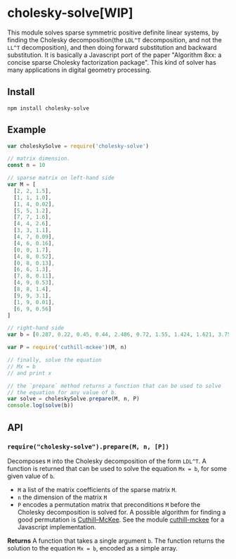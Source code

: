 # cholesky-solve[WIP]

This module solves sparse symmetric positive definite linear systems,
by finding the Cholesky decomposition(the `LDL^T` decomposition, and not
the `LL^T` decomposition), and then doing forward substitution and
backward substitution. It is basically a Javascript port of the paper
"Algorithm 8xx: a concise sparse Cholesky factorization package". This
kind of solver has many applications in digital geometry processing.

## Install

    npm install cholesky-solve

## Example

```javascript
var choleskySolve = require('cholesky-solve')

// matrix dimension.
const n = 10

// sparse matrix on left-hand side
var M = [
  [2, 2, 1.5],
  [1, 1, 1.0],
  [1, 4, 0.02],
  [5, 5, 1.2],
  [7, 7, 1.6],
  [4, 4, 2.6],
  [3, 3, 1.1],
  [4, 7, 0.09],
  [4, 6, 0.16],
  [0, 0, 1.7],
  [4, 8, 0.52],
  [0, 8, 0.13],
  [6, 6, 1.3],
  [7, 8, 0.11],
  [4, 9, 0.53],
  [8, 8, 1.4],
  [9, 9, 3.1],
  [1, 9, 0.01],
  [6, 9, 0.56]
]

// right-hand side
var b = [0.287, 0.22, 0.45, 0.44, 2.486, 0.72, 1.55, 1.424, 1.621, 3.759]

var P = require('cuthill-mckee')(M, n)

// finally, solve the equation
// Mx = b
// and print x

// the `prepare` method returns a function that can be used to solve
// the equation for any value of b.
var solve = choleskySolve.prepare(M, n, P)
console.log(solve(b))
```

## API

### `require("cholesky-solve").prepare(M, n, [P])`

Decomposes `M` into the Cholesky decomposition of the form `LDL^T`. A
function is returned that can be used to solve the equation `Mx = b`,
for some given value of `b`.

* `M` a list of the matrix coefficients of the sparse matrix `M`.
* `n` the dimension of the matrix `M`
* `P` encodes a permutation matrix that preconditions `M` before the Cholesky decomposition is solved for. A possible algorithm for finding a good permutation is
[Cuthill–McKee](https://en.wikipedia.org/wiki/Cuthill%E2%80%93McKee_algorithm). See
the module [cuthill-mckee](https://github.com/mikolalysenko/cuthill-mckee) for a
Javascript implementation.

**Returns** A function that takes a single argument `b`. The function
  returns the solution to the equation `Mx = b`, encoded as a simple array.
